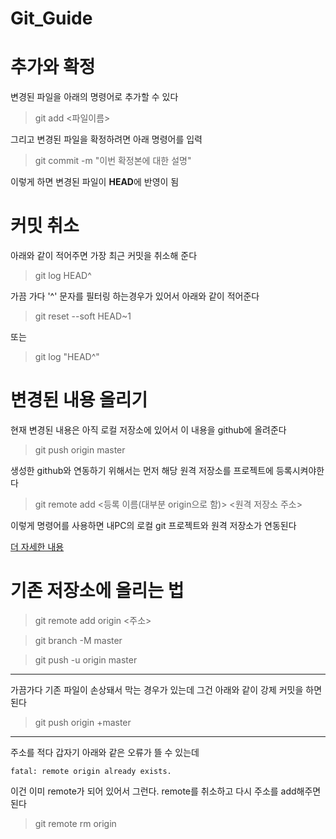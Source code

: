 # Git_Guide


# 추가와 확정
변경된 파일을 아래의 명령어로 추가할 수 있다

> git add <파일이름>

그리고 변경된 파일을 확정하려면 아래 명령어를 입력

> git commit -m "이번 확정본에 대한 설명"

이렇게 하면 변경된 파일이 <strong>HEAD</strong>에 반영이 됨

# 커밋 취소

아래와 같이 적어주면 가장 최근 커밋을 취소해 준다

> git log HEAD^

가끔 가다 '^' 문자를 필터링 하는경우가 있어서 아래와 같이 적어준다

> git reset --soft HEAD~1

또는

> git log "HEAD^"

# 변경된 내용 올리기

현재 변경된 내용은 아직 로컬 저장소에 있어서
이 내용을 github에 올려준다

> git push origin master

생성한 github와 연동하기 위해서는 먼저 해당 원격 저장소를 프로젝트에 등록시켜야한다

> git remote add <등록 이름(대부분 origin으로 함)> <원격 저장소 주소>

이렇게 명령어를 사용하면 내PC의 로컬 git 프로젝트와 원격 저장소가 연동된다

[더 자세한 내용](https://rogerdudler.github.io/git-guide/index.ko.html)

# 기존 저장소에 올리는 법

> git remote add origin <주소>

> git branch -M master

> git push -u origin master
---
가끔가다 기존 파일이 손상돼서 막는 경우가 있는데
그건 아래와 같이 강제 커밋을 하면 된다

> git push origin +master
---
주소를 적다 갑자기 아래와 같은 오류가 뜰 수 있는데

```
fatal: remote origin already exists.
```

이건 이미 remote가 되어 있어서 그런다.
remote를 취소하고 다시 주소를 add해주면 된다

> git remote rm origin
